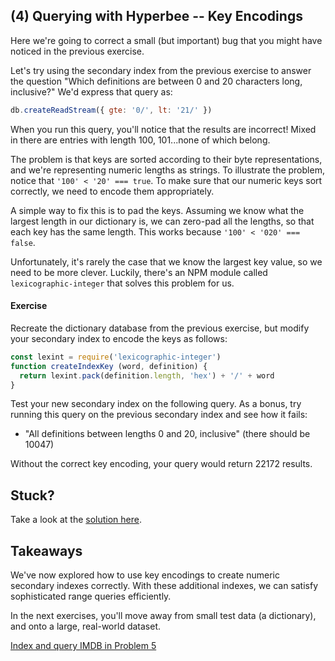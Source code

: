 ## (4) Querying with Hyperbee -- Key Encodings

Here we're going to correct a small (but important) bug that you might have noticed in the previous exercise.

Let's try using the secondary index from the previous exercise to answer the question "Which definitions are between 0 and 20 characters long, inclusive?" We'd express that query as:
```js
db.createReadStream({ gte: '0/', lt: '21/' })
```

When you run this query, you'll notice that the results are incorrect! Mixed in there are entries with length 100, 101...none of which belong.

The problem is that keys are sorted according to their byte representations, and we're representing numeric lengths as strings. To illustrate the problem, notice that `'100' < '20' === true`. To make sure that our numeric keys sort correctly, we need to encode them appropriately.

A simple way to fix this is to pad the keys. Assuming we know what the largest length in our dictionary is, we can zero-pad all the lengths, so that each key has the same length. This works because `'100' < '020' === false`.

Unfortunately, it's rarely the case that we know the largest key value, so we need to be more clever. Luckily, there's an NPM module called `lexicographic-integer` that solves this problem for us.

#### Exercise

Recreate the dictionary database from the previous exercise, but modify your secondary index to encode the keys as follows:
```js
const lexint = require('lexicographic-integer')
function createIndexKey (word, definition) {
  return lexint.pack(definition.length, 'hex') + '/' + word
}
```

Test your new secondary index on the following query. As a bonus, try running this query on the previous secondary index and see how it fails:
* "All definitions between lengths 0 and 20, inclusive" (there should be 10047)

Without the correct key encoding, your query would return 22172 results.

## Stuck?

Take a look at the [solution here](/solutions/04/index.js).

## Takeaways

We've now explored how to use key encodings to create numeric secondary indexes correctly. With these additional indexes, we can satisfy sophisticated range queries efficiently.

In the next exercises, you'll move away from small test data (a dictionary), and onto a large, real-world dataset.

[Index and query IMDB in Problem 5](05.md)